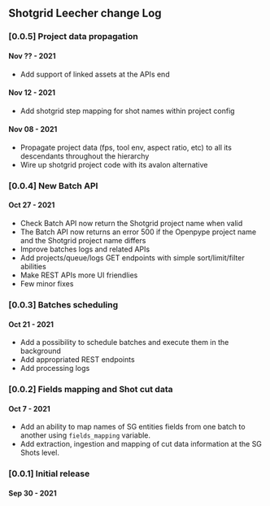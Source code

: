 ## Shotgrid Leecher change Log


### [0.0.5] Project data propagation
#### Nov ?? - 2021
 - Add support of linked assets at the APIs end
#### Nov 12 - 2021
 - Add shotgrid step mapping for shot names within project config
#### Nov 08 - 2021
 - Propagate project data (fps, tool env, aspect ratio, etc) to all its descendants throughout the hierarchy
 - Wire up shotgrid project code with its avalon alternative

### [0.0.4] New Batch API
#### Oct 27 - 2021
 - Check Batch API now return the Shotgrid project name when valid
 - The Batch API now returns an error 500 if the Openpype project name and the Shotgrid project name differs
 - Improve batches logs and related APIs
 - Add projects/queue/logs GET endpoints with simple sort/limit/filter abilities
 - Make REST APIs more UI friendlies
 - Few minor fixes

### [0.0.3] Batches scheduling
#### Oct 21 - 2021
 - Add a possibility to schedule batches and execute them in the background
 - Add appropriated REST endpoints
 - Add processing logs

### [0.0.2] Fields mapping and Shot cut data
#### Oct 7 - 2021
 - Add an ability to map names of SG entities fields from one batch to another using `fields_mapping` variable.
 - Add extraction, ingestion and mapping of cut data information at the SG Shots level.

### [0.0.1] Initial release
#### Sep 30 - 2021
